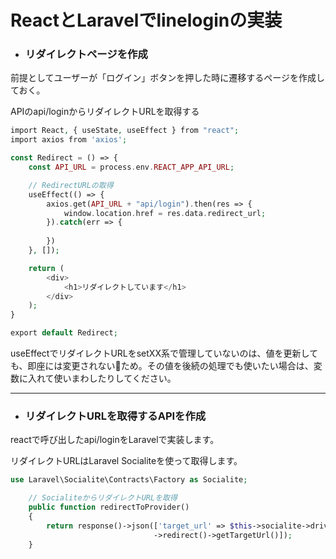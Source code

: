 # **ReactとLaravelでlineloginの実装**
* ### **リダイレクトページを作成**
前提としてユーザーが「ログイン」ボタンを押した時に遷移するページを作成しておく。

APIのapi/loginからリダイレクトURLを取得する
```php
import React, { useState, useEffect } from "react";
import axios from 'axios';

const Redirect = () => {
    const API_URL = process.env.REACT_APP_API_URL;

    // RedirectURLの取得
    useEffect(() => {
        axios.get(API_URL + "api/login").then(res => {
            window.location.href = res.data.redirect_url;
        }).catch(err => {
    
        })
    }, []);

    return (
        <div>
            <h1>リダイレクトしています</h1>
        </div>
    );
}

export default Redirect;
```
useEffectでリダイレクトURLをsetXX系で管理していないのは、値を更新しても、即座には変更されないため。その値を後続の処理でも使いたい場合は、変数に入れて使いまわしたりしてください。

---

* ### **リダイレクトURLを取得するAPIを作成**
reactで呼び出したapi/loginをLaravelで実装します。

リダイレクトURLはLaravel Socialiteを使って取得します。
```php
use Laravel\Socialite\Contracts\Factory as Socialite;

    // SocialiteからリダイレクトURLを取得
    public function redirectToProvider()
    {
        return response()->json(['target_url' => $this->socialite->driver('line')
                                ->redirect()->getTargetUrl()]);
    }
```